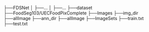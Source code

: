 ├──FDSNet
│  ├──...
│  ├──...
├──dataset
   ├──FoodSeg103/UECFoodPixComplete
      ├──Images
          ├──img_dir
              ├──allImage
          ├──ann_dir
              ├──allImage
      ├──ImageSets
          ├──train.txt
          ├──test.txt
